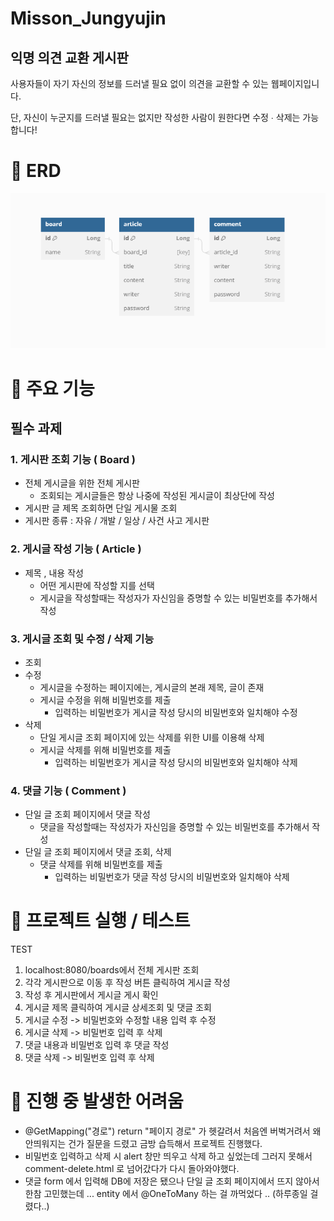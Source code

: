 #  Misson_Jungyujin

## 익명 의견 교환 게시판
사용자들이 자기 자신의 정보를 드러낼 필요 없이 의견을 교환할 수 있는 웹페이지입니다.

단, 자신이 누군지를 드러낼 필요는 없지만 작성한 사람이 원한다면 수정 ∙ 삭제는 가능합니다!

#  📍 ERD
![ERD](erd.PNG)

#  📍 주요 기능

## 필수 과제
### 1. 게시판 조회 기능 ( Board )
- 전체 게시글을 위한 전체 게시판
    - 조회되는 게시글들은 항상 나중에 작성된 게시글이 최상단에 작성
- 게시판 글 제목 조회하면 단일 게시물 조회
- 게시판 종류 : 자유 / 개발 / 일상 / 사건 사고 게시판

### 2. 게시글 작성 기능 ( Article )
- 제목 , 내용 작성
    - 어떤 게시판에 작성할 지를 선택
    - 게시글을 작성할때는 작성자가 자신임을 증명할 수 있는 비밀번호를 추가해서 작성

### 3. 게시글 조회 및 수정 / 삭제 기능
- 조회
- 수정
    - 게시글을 수정하는 페이지에는, 게시글의 본래 제목, 글이 존재
    - 게시글 수정을 위해 비밀번호를 제출
        - 입력하는 비밀번호가 게시글 작성 당시의 비밀번호와 일치해야 수정
- 삭제
    - 단일 게시글 조회 페이지에 있는 삭제를 위한 UI를 이용해 삭제
    - 게시글 삭제를 위해 비밀번호를 제출
        - 입력하는 비밀번호가 게시글 작성 당시의 비밀번호와 일치해야 삭제


### 4. 댓글 기능 ( Comment )
- 단일 글 조회 페이지에서 댓글 작성
    - 댓글을 작성할때는 작성자가 자신임을 증명할 수 있는 비밀번호를 추가해서 작성
- 단일 글 조회 페이지에서 댓글 조회, 삭제
    - 댓글 삭제를 위해 비밀번호를 제출
        - 입력하는 비밀번호가 댓글 작성 당시의 비밀번호와 일치해야 삭제

#  📍 프로젝트 실행 / 테스트 

TEST

1. localhost:8080/boards에서 전체 게시판 조회
2. 각각 게시판으로 이동 후 작성 버튼 클릭하여 게시글 작성
3. 작성 후 게시판에서 게시글 게시 확인
4. 게시글 제목 클릭하여 게시글 상세조회 및 댓글 조회
5. 게시글 수정 -> 비밀번호와 수정할 내용 입력 후 수정
6. 게시글 삭제 -> 비밀번호 입력 후 삭제
7. 댓글 내용과 비밀번호 입력 후 댓글 작성
8. 댓글 삭제 -> 비밀번호 입력 후 삭제

#  📍 진행 중 발생한 어려움
- @GetMapping("경로") return "페이지 경로" 가 헷갈려서 처음엔 버벅거려서 왜 안띄워지는 건가 질문을 드렸고 금방 습득해서 프로젝트 진행했다.
- 비밀번호 입력하고 삭제 시  alert 창만 띄우고 삭제 하고 싶었는데 그러지 못해서 comment-delete.html 로 넘어갔다가 다시 돌아와야했다.
- 댓글 form 에서 입력해 DB에 저장은 됐으나 단일 글 조회 페이지에서 뜨지 않아서 한참 고민했는데 ... entity 에서 @OneToMany 하는 걸 까먹었다 .. (하루종일 걸렸다..)
